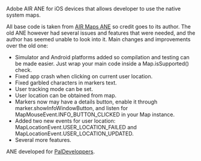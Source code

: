 Adobe AIR ANE for iOS devices that allows developer to use the native system maps.

All base code is taken from [AIR Maps ANE](https://code.google.com/p/air-maps-ane/) so credit goes to its author. The old ANE however had several issues and features that were needed, and the author has seemed unable to look into it. Main changes and improvements over the old one:

  * Simulator and Android platforms added so compilation and testing can be made easier. Just wrap your main code inside a Map.isSupported() check.
  * Fixed app crash when clicking on current user location.
  * Fixed garbled characters in markers text.
  * User tracking mode can be set.
  * User location can be obtained from map.
  * Markers now may have a details button, enable it through marker.showInfoWindowButton, and listen for MapMouseEvent.INFO\_BUTTON\_CLICKED in your Map instance.
  * Added two new events for user location: MapLocationEvent.USER\_LOCATION\_FAILED and MapLocationEvent.USER\_LOCATION\_UPDATED.
  * Several more features.

ANE developed for [PalDeveloppers](http://www.paldeveloppers.com).